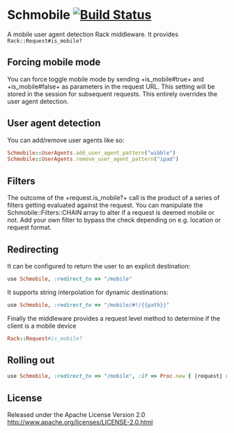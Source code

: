 # Schmobile [![Build Status](https://secure.travis-ci.org/zendesk/schmobile.png)](http://travis-ci.org/zendesk/schmobile)

A mobile user agent detection Rack middleware. It provides `Rack::Request#is_mobile?`

## Forcing mobile mode

You can force toggle mobile mode by sending +is_mobile#true+ and +is_mobile#false+ as
parameters in the request URL. This setting will be stored in the session for subsequent requests.
This entirely overrides the user agent detection.

## User agent detection

You can add/remove user agents like so:

```ruby
Schmobile::UserAgents.add_user_agent_pattern("wibble")
Schmobile::UserAgents.remove_user_agent_pattern("ipad")
```

## Filters

The outcome of the +request.is_mobile?+ call is the product of a series of filters getting evaluated
against the request. You can manipulate the Schmobile::Filters::CHAIN array to alter if a
request is deemed mobile or not. Add your own filter to bypass the check depending on e.g. location
or request format.

## Redirecting

It can be configured to return the user to an explicit destination:

```ruby
use Schmobile, :redirect_to => "/mobile"
```

It supports string interpolation for dynamic destinations:

```ruby
use Schmobile, :redirect_to => "/mobile/#!/{{path}}"
```

Finally the middleware provides a request level method to determine if the client is a mobile device

```ruby
Rack::Request#is_mobile?
```

## Rolling out

```ruby
use Schmobile, :redirect_to => "/mobile", :if => Proc.new { |request| request.host =~ /staging/ }
```

## License

Released under the Apache License Version 2.0 http://www.apache.org/licenses/LICENSE-2.0.html
